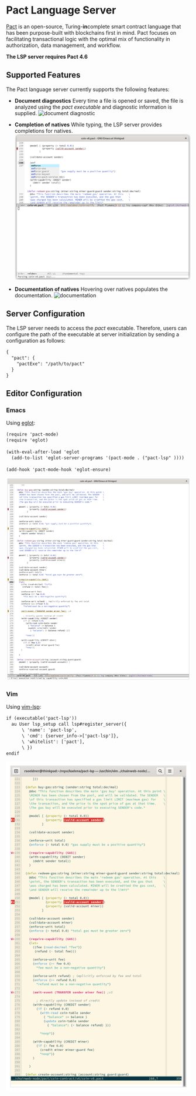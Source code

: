 # Pact Language Server

[Pact](http://kadena.io/build) is an open-source, Turing-**in**complete smart contract language that has been purpose-built with blockchains first in mind. Pact focuses on facilitating transactional logic with the optimal mix of functionality in authorization, data management, and workflow.

**The LSP server requires Pact 4.6**

## Supported Features

The Pact language server currently supports the following features:

  - **Document diagnostics**
  Every time a file is opened or saved, the file is analyzed using the _pact executable_ and diagnostic information is supplied.
  ![document diagnostic](./figs/diagnostic.png)

  - **Completion of natives**
  While typing, the LSP server provides completions for natives.
  ![completion](./figs/completion.png)
  
  - **Documentation of natives**
  Hovering over natives populates the documentation.
  ![documentation](./figs/documentation.png)
  

## Server Configuration

The LSP server needs to access the _pact_ executable. Therefore, users can configure the path of the executable at
server initialization by sending a configuration as follows:

```
{
  "pact": {
    "pactExe": "/path/to/pact"
  }
}
```

## Editor Configuration

### Emacs

Using [eglot](https://github.com/joaotavora/eglot):

```
(require 'pact-mode)
(require 'eglot)

(with-eval-after-load 'eglot
  (add-to-list 'eglot-server-programs '(pact-mode . ("pact-lsp" ))))

(add-hook 'pact-mode-hook 'eglot-ensure)
```

![emacs](./figs/emacs.png)

### Vim

Using [vim-lsp](github.com/prabirshrestha/vim-lsp):

```
if (executable('pact-lsp'))
  au User lsp_setup call lsp#register_server({
      \ 'name': 'pact-lsp',
      \ 'cmd': {server_info->['pact-lsp']},
      \ 'whitelist': ['pact'],
      \ })
endif
```

![vim](./figs/vim.png)
